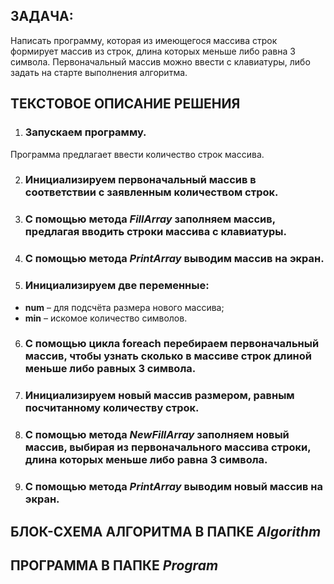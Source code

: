 ## ЗАДАЧА:
Написать программу, которая из имеющегося массива строк формирует массив из строк, длина которых меньше либо равна 3 символа. Первоначальный массив можно ввести с клавиатуры, либо задать на старте выполнения алгоритма.

## ТЕКСТОВОЕ ОПИСАНИЕ РЕШЕНИЯ

1. ### Запускаем программу.

Программа предлагает ввести количество строк массива.

2. ### Инициализируем первоначальный массив в соответствии с заявленным количеством строк.

3. ### С помощью метода ***FillArray*** заполняем массив, предлагая вводить строки массива с клавиатуры.

4. ### С помощью метода _**PrintArray**_ выводим массив на экран.

5. ### Инициализируем две переменные:
+ **num** – для подсчёта размера нового массива; 
+ **min** – искомое количество символов.

6. ### С помощью цикла **foreach** перебираем первоначальный массив, чтобы узнать сколько в массиве строк длиной меньше либо равных 3 символа.

7. ### Инициализируем новый массив размером, равным посчитанному количеству строк.

8. ### С помощью метода ***NewFillArray*** заполняем новый массив, выбирая из первоначального массива строки, длина которых меньше либо равна 3 символа.

9. ### С помощью метода _**PrintArray**_ выводим новый массив на экран.
## БЛОК-СХЕМА АЛГОРИТМА В ПАПКЕ ***Algorithm***
## ПРОГРАММА В ПАПКЕ ***Program***